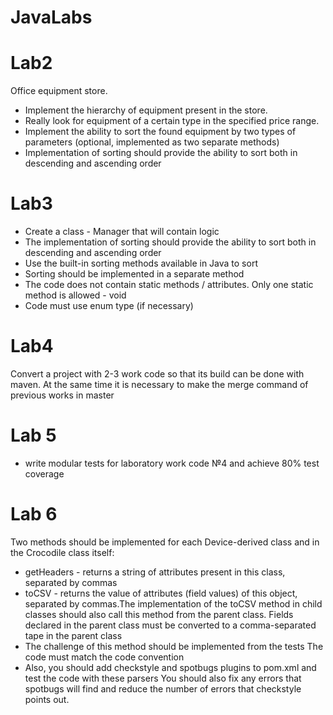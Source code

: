 # JavaLabs
# Lab2
Office equipment store.
- Implement the hierarchy of equipment present in the store.
- Really look for equipment of a certain type in the specified price range.
- Implement the ability to sort the found equipment by two types of parameters (optional, implemented as two separate methods)
- Implementation of sorting should provide the ability to sort both in descending and ascending order
# Lab3
- Create a class - Manager that will contain logic
- The implementation of sorting should provide the ability to sort both in descending and ascending order
- Use the built-in sorting methods available in Java to sort
- Sorting should be implemented in a separate method
- The code does not contain static methods / attributes. Only one static method is allowed - void
- Code must use enum type (if necessary)
# Lab4
Convert a project with 2-3 work code so that its build can be done with maven.
At the same time it is necessary to make the merge command of previous works in master
# Lab 5
- write modular tests for laboratory work code №4 and achieve 80% test coverage
# Lab 6
Two methods should be implemented for each Device-derived class and in the Crocodile class itself:
- getHeaders - returns a string of attributes present in this class, separated by commas
- toCSV - returns the value of attributes (field values) of this object, separated by commas.The implementation of the toCSV method in child classes should also call this method from the parent class. Fields declared in the parent class must be converted to a comma-separated tape in the parent class
- The challenge of this method should be implemented from the tests
The code must match the code convention
- Also, you should add checkstyle and spotbugs plugins to pom.xml and test the code with these parsers
You should also fix any errors that spotbugs will find and reduce the number of errors that checkstyle points out.

